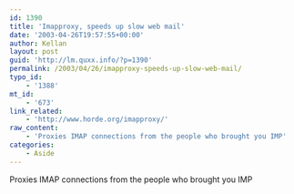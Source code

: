 ```yaml
---
id: 1390
title: 'Imapproxy, speeds up slow web mail'
date: '2003-04-26T19:57:55+00:00'
author: Kellan
layout: post
guid: 'http://lm.quxx.info/?p=1390'
permalink: /2003/04/26/imapproxy-speeds-up-slow-web-mail/
typo_id:
    - '1388'
mt_id:
    - '673'
link_related:
    - 'http://www.horde.org/imapproxy/'
raw_content:
    - 'Proxies IMAP connections from the people who brought you IMP'
categories:
    - Aside
---
```


Proxies IMAP connections from the people who brought you IMP
